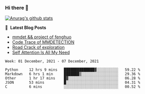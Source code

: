 ### Hi there 👋

<!--
**LRY89757/LRY89757** is a ✨ _special_ ✨ repository because its `README.md` (this file) appears on your GitHub profile.

Here are some ideas to get you started:

- 🔭 I’m currently working on ...
- 🌱 I’m currently learning ...
- 👯 I’m looking to collaborate on ...
- 🤔 I’m looking for help with ...
- 💬 Ask me about ...
- 📫 How to reach me: ...
- 😄 Pronouns: ...
- ⚡ Fun fact: ...
-->
[![Anurag's github stats](https://github-readme-stats.vercel.app/api?username=LRY89757)](https://github.com/anuraghazra/github-readme-stats)

📕 &nbsp;**Latest Blog Posts**
<!-- BLOG-POST-LIST:START -->
- [mmdet && project of fenghuo](https://lry89757.github.io/2021/11/09/mmdet-project-of-fenghuo/)
- [Code Trace of MMDETECTION](https://lry89757.github.io/2021/10/16/code-trace-of-mmdetection/)
- [Road Crack of exploration](https://lry89757.github.io/2021/10/04/lu-mian-lie-feng-shu-ju-ji-diao-yan/)
- [Self Attention Is All My Need](https://lry89757.github.io/2021/10/13/self-attention-is-all-my-need/)
<!-- - [God Mode in browsers: document.designMode = "on"](https://dev.to/gautamkrishnar/god-mode-in-browsers-document-designmode-on-2pmo) -->
<!-- BLOG-POST-LIST:END -->

 <!--START_SECTION:waka-->
```text
Week: 01 December, 2021 - 07 December, 2021

Python     12 hrs 9 mins   ██████████████▓░░░░░░░░░░   59.22 % 
Markdown   6 hrs 1 min     ███████▒░░░░░░░░░░░░░░░░░   29.36 % 
Other      1 hr 17 mins    █▓░░░░░░░░░░░░░░░░░░░░░░░   06.28 % 
JSON       53 mins         █░░░░░░░░░░░░░░░░░░░░░░░░   04.31 % 
C          6 mins          ░░░░░░░░░░░░░░░░░░░░░░░░░   00.52 % 
```
<!--END_SECTION:waka-->
